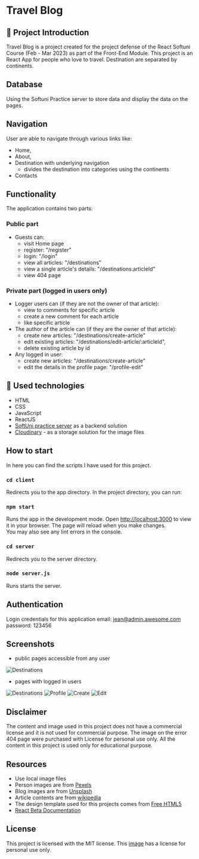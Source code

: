 # Travel Blog

## :art: Project Introduction
Travel Blog is a project created for the project defense of the React Softuni Course (Feb - Mar 2023) as part of the Front-End Module.
This project is an React App for people who love to travel. Destination are separated by continents. 

## Database
Using the Softuni Practice server to store data and display the data on the pages.

## Navigation
User are able to navigate through various links like:
* Home, 
* About, 
* Destination with underlying navigation
    * divides the destination into categories using the continents
* Contacts

## Functionality
The application contains two parts:
### Public part
* Guests can:
    - visit Home page
    - register: "/register"
    - login: "/login"
    - view all articles: "/destinations"
    - view a single article's details: "/destinations:articleId"
    - view 404 page
### Private part (logged in users only)
* Logger users can  (if they are not the owner of that article):
    - view to comments for specific article
    - create a new comment for each article
    - like specific article
* The author of the article can (if they are the owner of that article):
    - create new articles: "/destinations/create-article"
    - edit existing articles: "/destinations/edit-article/:articleId",
    - delete existing article by id
* Any logged in user:
    - create new articles: "/destinations/create-article"
    - edit the details in the profile page: "/profile-edit"

## :hammer: Used technologies
* HTML
* CSS
* JavaScript 
* ReactJS
* [SoftUni practice server](https://github.com/softuni-practice-server/softuni-practice-server) as a backend solution
* [Cloudinary](https://console.cloudinary.com/) - as a storage solution for the image files

## How to start
In here you can find the scripts I have used for this project.

### `cd client`
Redirects you to the app directory.
In the project directory, you can run:
### `npm start`
Runs the app in the development mode.
Open [http://localhost:3000](http://localhost:3000) to view it in your browser.
The page will reload when you make changes.\
You may also see any lint errors in the console.

### `cd server` 
Redirects you to the server directory.

###  `node server.js`
Runs starts the server.

## Authentication
Login credentials for this application
email: jean@admin.awesome.com
password: 123456

## Screenshots
* public pages accessible from any user
<img src="https://res.cloudinary.com/dnvg6uuxl/image/upload/v1680370197/travel-blog/screenshots/destinations_jwd9sd.png" alt="Destinations" />

* pages with logged in users
<img src="https://res.cloudinary.com/dnvg6uuxl/image/upload/v1680370193/travel-blog/screenshots/destination_loggedInUser_mfvq2o.png" alt="Destinations" />
<img src="https://res.cloudinary.com/dnvg6uuxl/image/upload/v1680369259/travel-blog/screenshots/profile_chmdkh.png" alt="Profile" />
<img src="https://res.cloudinary.com/dnvg6uuxl/image/upload/v1680370189/travel-blog/screenshots/create_frjkif.png" alt="Create" />
<img src="https://res.cloudinary.com/dnvg6uuxl/image/upload/v1680370187/travel-blog/screenshots/edit_pfe9k8.png" alt="Edit" />

## Disclaimer
The content and image used in this project does not have a commercial license and it is not used for commercial purpose. The image on the error 404 page were purchased with License for personal use only. All the content in this project is used only for educational purpose.

## Resources
* Use local image files
* Person images are from [Pexels](https://www.pexels.com/)
* Blog images are from [Unsplash](https://unsplash.com/)
* Article contents are from [wikipedia](https://en.wikipedia.org/wiki/Main_Page)
* The design template used for this projects comes from [Free HTML5](http://freehtml5.co/)
* [React Beta Documentation](https://beta.reactjs.org/)

## License
This project is licensed with the MIT license. This [image](https://res.cloudinary.com/dnvg6uuxl/image/upload/v1678298265/travel-blog/error_404_wnxcl7_gzg5il.jpg) has a license for personal use only.

